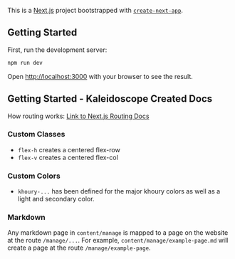 This is a [Next.js](https://nextjs.org/) project bootstrapped with [`create-next-app`](https://github.com/vercel/next.js/tree/canary/packages/create-next-app).

## Getting Started

First, run the development server:

```bash
npm run dev
```

Open [http://localhost:3000](http://localhost:3000) with your browser to see the result.

## Getting Started - Kaleidoscope Created Docs
How routing works: [Link to Next.js Routing Docs](https://nextjs.org/docs/app/building-your-application/routing)

### Custom Classes
- `flex-h` creates a centered flex-row
- `flex-v` creates a centered flex-col

### Custom Colors
- `khoury-...` has been defined for the major khoury colors as well as a light and secondary color.

### Markdown

Any markdown page in `content/manage` is mapped to a page on the website at the route `/manage/...`. For example, `content/manage/example-page.md` will create a page at the route `/manage/example-page`.